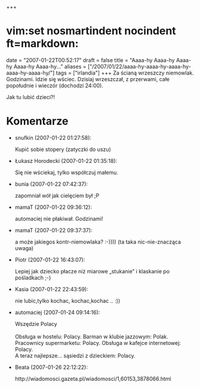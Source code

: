 +++
# vim:set nosmartindent nocindent ft=markdown:
date = "2007-01-22T00:52:17"
draft = false
title = "Aaaa-hy Aaaa-hy Aaaa-hy Aaaa-hy Aaaa-hy..."
aliases = ["/2007/01/22/aaaa-hy-aaaa-hy-aaaa-hy-aaaa-hy-aaaa-hy/"]
tags = ["irlandia"]
+++
Za ścianą wrzeszczy niemowlak. Godzinami. Idzie się wściec. Dzisiaj
wrzeszczał, z przerwami, całe popołudnie i wieczór (dochodzi 24:00).

Jak tu lubić dzieci?!

# Komentarze

* snufkin (2007-01-22 01:27:58): <p>Kupić sobie stopery (zatyczki do uszu)</p>
* Łukasz Horodecki (2007-01-22 01:35:18): <p>Się nie wściekaj, tylko współczuj
  małemu.</p>
* bunia (2007-01-22 07:42:37): <p>zapomniał wół jak cielęciem był ;P</p>
* mamaT (2007-01-22 09:36:12): <p>automaciej nie płakiwał. Godzinami!</p>
* mamaT (2007-01-22 09:37:37): <p>a może jakiegos kontr-niemowlaka? :-)))) (ta
  taka nic-nie-znacząca uwaga)</p>
* Piotr (2007-01-22 16:43:07): <p>Lepiej jak dziecko płacze niż miarowe
  &#8222;stukanie&#8221; i klaskanie po pośladkach ;-)</p>
* Kasia (2007-01-22 22:43:59): <p>nie lubic,tylko kochac, kochac,kochac ..
  :))</p>
* automaciej (2007-01-24 09:14:16): <p>Wszędzie Polacy<br /><br />Obsługa w
  hostelu: Polacy. Barman w klubie jazzowym: Polak. Pracownicy supermarketu:
  Polacy. Obsługa w kafejce internetowej: Polacy.<br />A teraz najlepsze...
  sąsiedzi z dzieckiem: Polacy.</p>
* Beata (2007-01-26 22:12:22):
  <p>http://wiadomosci.gazeta.pl/wiadomosci/1,60153,3878066.html</p>
